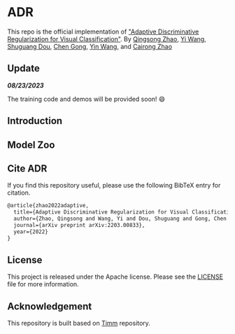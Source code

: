 # ADR
This repo is the official implementation of ["Adaptive Discriminative Regularization for Visual Classification"](https://arxiv.org/abs/2203.00833).
By [Qingsong Zhao](https://scholar.google.com), [Yi Wang](https://scholar.google.com/citations?user=hD948dkAAAAJ), [Shuguang Dou](https://dblp.org/), [Chen Gong](https://scholar.google.com/), [Yin Wang](https://scholar.google.com.hk), and [Cairong Zhao](https://scholar.google.com/) 

## Update

***08/23/2023***

The training code and demos will be provided soon! 😄


## Introduction

## Model Zoo

##  Cite ADR

If you find this repository useful, please use the following BibTeX entry for citation.

```latex
@article{zhao2022adaptive,
  title={Adaptive Discriminative Regularization for Visual Classification},
  author={Zhao, Qingsong and Wang, Yi and Dou, Shuguang and Gong, Chen and Wang, Yin and Zhao, Cairong},
  journal={arXiv preprint arXiv:2203.00833},
  year={2022}
}
```

## License

This project is released under the Apache license. Please see the [LICENSE](LICENSE) file for more information.

## Acknowledgement

This repository is built based on [Timm](https://github.com/huggingface/pytorch-image-models.git) repository.
